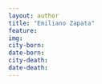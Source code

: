 ```yaml
---
layout: author
title: "Emiliano Zapata"
feature: 
img:
city-born: 
date-born: 
city-death: 
date-death:
---
```

